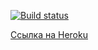 [![Build status](https://ci.appveyor.com/api/projects/status/ddp0mo547lfthj15?svg=true)](https://ci.appveyor.com/project/NMKD/ahj-front-rxjs)

[Ссылка на Heroku](https://ahj-front-rxjs.herokuapp.com/)
